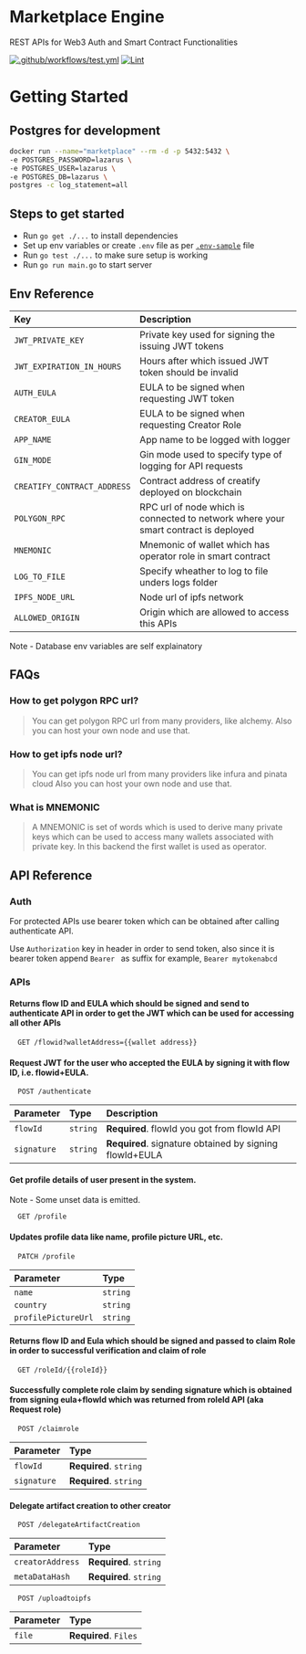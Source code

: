 # Marketplace Engine

REST APIs for Web3 Auth and Smart Contract Functionalities

[![.github/workflows/test.yml](https://github.com/TheLazarusNetwork/marketplace-engine/actions/workflows/test.yml/badge.svg)](https://github.com/TheLazarusNetwork/marketplace-engine/actions/workflows/test.yml)
[![Lint](https://github.com/TheLazarusNetwork/marketplace-engine/actions/workflows/lint.yml/badge.svg)](https://github.com/TheLazarusNetwork/marketplace-engine/actions/workflows/lint.yml)

# Getting Started

## Postgres for development

```bash
docker run --name="marketplace" --rm -d -p 5432:5432 \
-e POSTGRES_PASSWORD=lazarus \
-e POSTGRES_USER=lazarus \
-e POSTGRES_DB=lazarus \
postgres -c log_statement=all
```

## Steps to get started

- Run `go get ./...` to install dependencies
- Set up env variables or create `.env` file as per [`.env-sample`](https://github.com/TheLazarusNetwork/marketplace-engine/blob/main/.env-sample) file
- Run `go test ./...` to make sure setup is working
- Run `go run main.go` to start server

## Env Reference

| Key                         | Description                                                                         |
| :-------------------------- | :---------------------------------------------------------------------------------- |
| `JWT_PRIVATE_KEY`           | Private key used for signing the issuing JWT tokens                                 |
| `JWT_EXPIRATION_IN_HOURS`   | Hours after which issued JWT token should be invalid                                |
| `AUTH_EULA`                 | EULA to be signed when requesting JWT token                                         |
| `CREATOR_EULA`              | EULA to be signed when requesting Creator Role                                      |
| `APP_NAME`                  | App name to be logged with logger                                                   |
| `GIN_MODE`                  | Gin mode used to specify type of logging for API requests                           |
| `CREATIFY_CONTRACT_ADDRESS` | Contract address of creatify deployed on blockchain                                 |
| `POLYGON_RPC`               | RPC url of node which is connected to network where your smart contract is deployed |
| `MNEMONIC`                  | Mnemonic of wallet which has operator role in smart contract                        |
| `LOG_TO_FILE`               | Specify wheather to log to file unders logs folder                                  |
| `IPFS_NODE_URL`             | Node url of ipfs network                                                            |
| `ALLOWED_ORIGIN`            | Origin which are allowed to access this APIs                                        |

Note - Database env variables are self explainatory

## FAQs

### How to get polygon RPC url?

> You can get polygon RPC url from many providers, like alchemy.
> Also you can host your own node and use that.

### How to get ipfs node url?

> You can get ipfs node url from many providers like infura and pinata cloud
> Also you can host your own node and use that.

### What is MNEMONIC

> A MNEMONIC is set of words which is used to derive many private keys which can be used to access many wallets associated with private key. In this backend the first wallet is used as operator.

## API Reference

### Auth

For protected APIs use bearer token which can be obtained after calling authenticate API.

Use `Authorization` key in header in order to send token,
also since it is bearer token append `Bearer ` as suffix
for example, `Bearer mytokenabcd`

### APIs

#### Returns flow ID and EULA which should be signed and send to authenticate API in order to get the JWT which can be used for accessing all other APIs

```
  GET /flowid?walletAddress={{wallet address}}
```

#### Request JWT for the user who accepted the EULA by signing it with flow ID, i.e. flowid+EULA.

```
  POST /authenticate
```

| Parameter   | Type     | Description                                             |
| :---------- | :------- | :------------------------------------------------------ |
| `flowId`    | `string` | **Required**. flowId you got from flowId API            |
| `signature` | `string` | **Required**. signature obtained by signing flowId+EULA |

#### Get profile details of user present in the system.

Note - Some unset data is emitted.

```
  GET /profile
```

#### Updates profile data like name, profile picture URL, etc.

```
  PATCH /profile
```

| Parameter           | Type     |
| :------------------ | :------- |
| `name`              | `string` |
| `country`           | `string` |
| `profilePictureUrl` | `string` |

#### Returns flow ID and Eula which should be signed and passed to claim Role in order to successful verification and claim of role

```
  GET /roleId/{{roleId}}
```

#### Successfully complete role claim by sending signature which is obtained from signing eula+flowId which was returned from roleId API (aka Request role)

```
  POST /claimrole
```

| Parameter   | Type                   |
| :---------- | :--------------------- |
| `flowId`    | **Required**. `string` |
| `signature` | **Required**. `string` |

#### Delegate artifact creation to other creator

```
  POST /delegateArtifactCreation
```

| Parameter        | Type                   |
| :--------------- | :--------------------- |
| `creatorAddress` | **Required**. `string` |
| `metaDataHash`   | **Required**. `string` |

```
  POST /uploadtoipfs
```

| Parameter | Type                  |
| :-------- | :-------------------- |
| `file`    | **Required**. `Files` |
